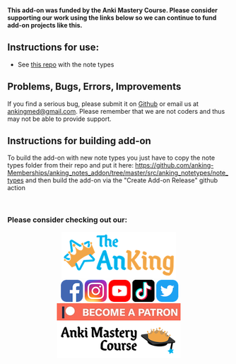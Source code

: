 <b>This add-on was funded by the Anki Mastery Course. Please consider supporting our work using the links below so we can continue to fund add-on projects like this.</b>

## Instructions for use:
- See [this repo](https://github.com/AnKingMed/AnKing-Note-Types) with the note types

## Problems, Bugs, Errors, Improvements
If you find a serious bug, please submit it on <a href="https://github.com/anking-Memberships/anking_notes_addon" rel="nofollow">Github</a> or email us at ankingmed@gmail.com. Please remember that we are not coders and thus may not be able to provide support.

## Instructions for building add-on
To build the add-on with new note types you just have to copy the note types folder from their repo and put it here: https://github.com/anking-Memberships/anking_notes_addon/tree/master/src/anking_notetypes/note_types
and then build the add-on via the "Create Add-on Release" github action

<br>

### Please consider checking out our:

<center><div style="vertical-align:middle;"><a href="https://www.theanking.com"><img src="https://raw.githubusercontent.com/AnKingMed/My-images/master/AnKing/TheAnKing-New.png?raw=true"></a></div></center>

<center>&nbsp;<a href="https://www.facebook.com/ankingmed"><img src="https://raw.githubusercontent.com/AnKingMed/My-images/master/Social/FB.png?raw=true"></a>
<a href="https://www.instagram.com/ankingmed"><img src="https://raw.githubusercontent.com/AnKingMed/My-images/master/Social/Instagram.png?raw=true"></a>
<a href="https://www.youtube.com/theanking"><img src="https://raw.githubusercontent.com/AnKingMed/My-images/master/Social/YT.png?raw=true"></a>
<a href="https://www.tiktok.com/@ankingmed"><img src="https://raw.githubusercontent.com/AnKingMed/My-images/master/Social/TikTok.png?raw=true"></a>
<a href="https://www.twitter.com/ankingmed"><img src="https://raw.githubusercontent.com/AnKingMed/My-images/master/Social/Twitter.png?raw=true"></a></center>

<div><center><a href="https://www.theanking.com/vip"><img src="https://raw.githubusercontent.com/AnKingMed/My-images/master/AnKing/Patreon.jpg?raw=true"></a></center></div>



<div><center><a href="https://courses.theanking.com"><img src="https://raw.githubusercontent.com/AnKingMed/My-images/master/AnKing/MasteryCourse.png?raw=true"></a></center></div>
